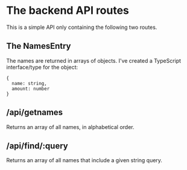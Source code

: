 # The backend API routes

This is a simple API only containing the following two routes.

## The NamesEntry

The names are returned in arrays of objects. I've created a TypeScript interface/type for the object:

```tsx
{
  name: string,
  amount: number
}
```

## /api/getnames

Returns an array of all names, in alphabetical order. 

## /api/find/:query

Returns an array of all names that include a given string query. 